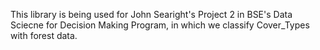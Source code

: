 This library is being used for John Searight's Project 2 in BSE's Data Sciecne for Decision Making Program, in which we classify Cover_Types with forest data.
